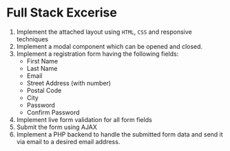 # Full Stack Excerise

1. Implement the attached layout using `HTML`, `CSS` and responsive techniques
2. Implement a modal component which can be opened and closed.
3. Implement a registration form having the following fields:
    - First Name
    - Last Name
    - Email
    - Street Address (with number)
    - Postal Code
    - City
    - Password
    - Confirm Password
4. Implement live form validation for all form fields
5. Submit the form using AJAX
6. Implement a PHP backend to handle the submitted form data and send it via email to a desired email address.

